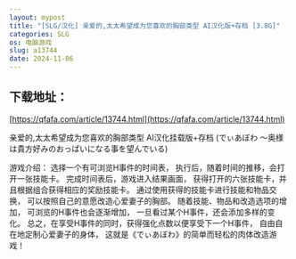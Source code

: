 ```yaml
---
layout: mypost
title: "[SLG/汉化] 亲爱的,太太希望成为您喜欢的胸部类型 AI汉化版+存档 [3.8G]"
categories: SLG
os: 电脑游戏
slug: a13744
date: 2024-11-06
---
```


## 下载地址：

[https://qfafa.com/article/13744.html](https://qfafa.com/article/13744.html)

亲爱的,太太希望成为您喜欢的胸部类型 AI汉化挂载版+存档
(でぃあぼわ ～奥様は貴方好みのおっぱいになる事を望んでいる)

游戏介绍：
选择一个有可浏览H事件的时间表，
执行后，随着时间的推移，会打开一张技能卡。
完成时间表后，游戏进入结果画面，
获得打开的六张技能卡，并且根据组合获得相应的奖励技能卡。
通过使用获得的技能卡进行技能和物品交换，
可以按照自己的意愿改造心爱妻子的胸部。
随着技能、物品和改造选项的增加，
可浏览的H事件也会逐渐增加，
一旦看过某个H事件，还会添加多样的变化。
总之，在享受H事件的同时，获得强化点数以便享受下一个H事件，
自由自在地定制心爱妻子的身体，
这就是《でぃあぼわ》的简单而轻松的肉体改造游戏！